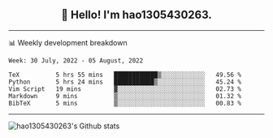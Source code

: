<h2 align="center">👋 Hello! I'm hao1305430263.</h2>


---- 
📊 Weekly development breakdown

<!--START_SECTION:waka-->
```text
Week: 30 July, 2022 - 05 August, 2022

TeX          5 hrs 55 mins   ████████████▒░░░░░░░░░░░░   49.56 % 
Python       5 hrs 24 mins   ███████████▒░░░░░░░░░░░░░   45.24 % 
Vim Script   19 mins         ▓░░░░░░░░░░░░░░░░░░░░░░░░   02.73 % 
Markdown     9 mins          ▒░░░░░░░░░░░░░░░░░░░░░░░░   01.32 % 
BibTeX       5 mins          ▒░░░░░░░░░░░░░░░░░░░░░░░░   00.83 % 
```
<!--END_SECTION:waka-->
----
![hao1305430263's Github stats](https://github-readme-stats.vercel.app/api?username=hao1305430263&show_icons=true)


<!--
**hao1305430263/hao1305430263** is a ✨ _special_ ✨ repository because its `README.md` (this file) appears on your GitHub profile.

Here are some ideas to get you started:

- 🔭 I’m currently working on ...
- 🌱 I’m currently learning ...
- 👯 I’m looking to collaborate on ...
- 🤔 I’m looking for help with ...
- 💬 Ask me about ...
- 📫 How to reach me: ...
- 😄 Pronouns: ...
- ⚡ Fun fact: ...
-->
